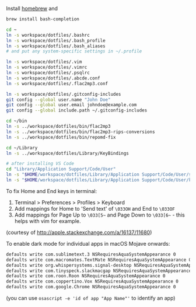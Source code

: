 Install [homebrew](https://brew.sh/) and
```bash
brew install bash-completion
```

```bash
cd ~
ln -s workspace/dotfiles/.bashrc
ln -s workspace/dotfiles/.bash_profile
ln -s workspace/dotfiles/.bash_aliases
# and put any system-specific settings in ~/.profile

ln -s workspace/dotfiles/.vim
ln -s workspace/dotfiles/.vimrc
ln -s workspace/dotfiles/.psqlrc
ln -s workspace/dotfiles/.abcde.conf
ln -s workspace/dotfiles/.flac2mp3.conf

ln -s workspace/dotfiles/.gitconfig-includes
git config --global user.name "John Doe"
git config --global user.email johndoe@example.com
git config --global include.path ~/.gitconfig-includes

cd ~/bin
ln -s ../workspace/dotfiles/bin/flac2mp3
ln -s ../workspace/dotfiles/bin/flac2mp3-rips-conversions
ln -s ../workspace/dotfiles/bin/repomd-fix

cd ~/Library
ln -s ../workspace/dotfiles/Library/KeyBindings

# after installing VS Code
cd "Library/Application Support/Code/User"
ln -s "$HOME/workspace/dotfiles/Library/Application Support/Code/User/settings.json"
ln -s "$HOME/workspace/dotfiles/Library/Application Support/Code/User/keybindings.json"
```

To fix Home and End keys in terminal:

1. Terminal > Preferences > Profiles > Keyboard
2. Add mappings for Home to 'Send text' of `\033OH` and End to `\033OF`
3. Add mappings for Page Up to `\033[5~` and Page Down to `\033[6~` - this helps with vim for example.

(courtesy of http://apple.stackexchange.com/a/16137/11680)


To enable dark mode for individual apps in macOS Mojave onwards:
```bash
defaults write com.sublimetext.3 NSRequiresAquaSystemAppearance 0
defaults write com.macromates.TextMate NSRequiresAquaSystemAppearance 0
defaults write org.whispersystems.signal-desktop NSRequiresAquaSystemAppearance 0
defaults write com.tinyspeck.slackmacgap NSRequiresAquaSystemAppearance 0
defaults write com.roon.Roon NSRequiresAquaSystemAppearance 0
defaults write com.coppertino.Vox NSRequiresAquaSystemAppearance 0
defaults write com.google.Chrome NSRequiresAquaSystemAppearance 0
```
(you can use `osascript -e 'id of app "App Name"'` to identify an app)
